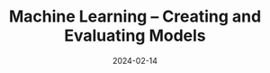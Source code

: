 ---
title: "Machine Learning – Creating and Evaluating Models"
index: 7
date: 2024-02-14
materials:
- topic: "Materials in progress"
assignment:
  text: "Materials in progress"
  due_date: 2024-02-21 12:00 PM
  submission_link: TBD
  files:
  - type: "colab"
    url: TBD
---